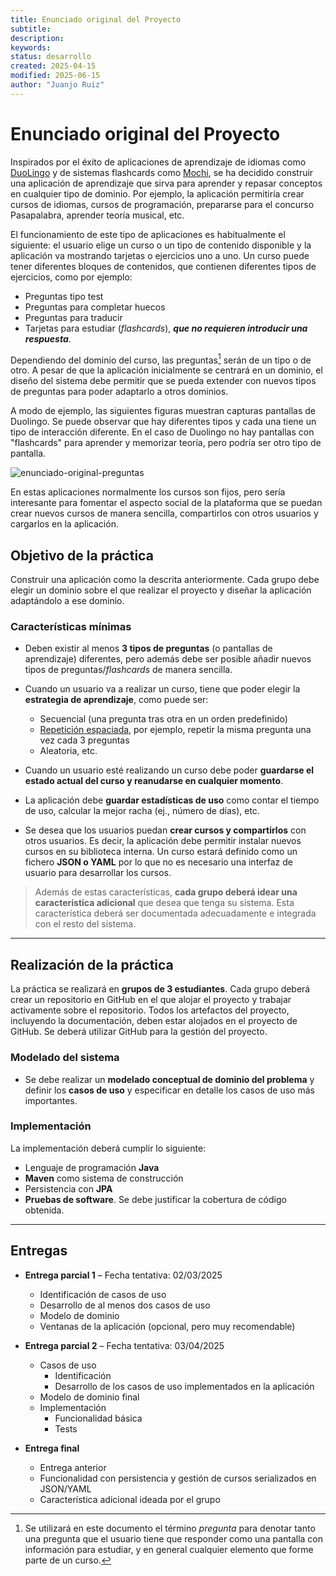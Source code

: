 ```yaml
---  
title: Enunciado original del Proyecto
subtitle:  
description:  
keywords:  
status: desarrollo  
created: 2025-04-15
modified: 2025-06-15  
author: "Juanjo Ruiz"  
---  
```

 
# Enunciado original del Proyecto

Inspirados por el éxito de aplicaciones de aprendizaje de idiomas como [DuoLingo](https://www.duolingo.com/) y de sistemas flashcards como [Mochi](https://mochi.cards/), se ha decidido construir una aplicación de aprendizaje que sirva para aprender y repasar conceptos en cualquier tipo de dominio. Por ejemplo, la aplicación permitiría crear cursos de idiomas, cursos de programación, prepararse para el concurso Pasapalabra, aprender teoría musical, etc.

El funcionamiento de este tipo de aplicaciones es habitualmente el siguiente: el usuario elige un curso o un tipo de contenido disponible y la aplicación va mostrando tarjetas o ejercicios uno a uno. Un curso puede tener diferentes bloques de contenidos, que contienen diferentes tipos de ejercicios, como por ejemplo:

- Preguntas tipo test
- Preguntas para completar huecos
- Preguntas para traducir
- Tarjetas para estudiar (*flashcards*), ***que no requieren introducir una respuesta***.

Dependiendo del dominio del curso, las preguntas[^1] serán de un tipo o de otro. A pesar de que la aplicación inicialmente se centrará en un dominio, el diseño del sistema debe permitir que se pueda extender con nuevos tipos de preguntas para poder adaptarlo a otros dominios.

[^1]: Se utilizará en este documento el término *pregunta* para denotar tanto una pregunta que el usuario tiene que responder como una pantalla con información para estudiar, y en general cualquier elemento que forme parte de un curso.

A modo de ejemplo, las siguientes figuras muestran capturas pantallas de Duolingo. Se puede observar que hay diferentes tipos y cada una tiene un tipo de interacción diferente. En el caso de Duolingo no hay pantallas con "flashcards" para aprender y memorizar teoría, pero podría ser otro tipo de pantalla.

![enunciado-original-preguntas](./images/enunciado-original-preguntas.png)

En estas aplicaciones normalmente los cursos son fijos, pero sería interesante para fomentar el aspecto social de la plataforma que se puedan crear nuevos cursos de manera sencilla, compartirlos con otros usuarios y cargarlos en la aplicación.

## Objetivo de la práctica

Construir una aplicación como la descrita anteriormente. Cada grupo debe elegir un dominio sobre el que realizar el proyecto y diseñar la aplicación adaptándolo a ese dominio.

### Características mínimas

- Deben existir al menos **3 tipos de preguntas** (o pantallas de aprendizaje) diferentes, pero además debe ser posible añadir nuevos tipos de preguntas/*flashcards* de manera sencilla.
- Cuando un usuario va a realizar un curso, tiene que poder elegir la **estrategia de aprendizaje**, como puede ser:
  - Secuencial (una pregunta tras otra en un orden predefinido)
  - [Repetición espaciada](https://es.wikipedia.org/wiki/Repaso_espaciado), por ejemplo, repetir la misma pregunta una vez cada 3 preguntas
  - Aleatoria, etc.

- Cuando un usuario esté realizando un curso debe poder **guardarse el estado actual del curso y reanudarse en cualquier momento**.

- La aplicación debe **guardar estadísticas de uso** como contar el tiempo de uso, calcular la mejor racha (ej., número de días), etc.

- Se desea que los usuarios puedan **crear cursos y compartirlos** con otros usuarios. Es decir, la aplicación debe permitir instalar nuevos cursos en su biblioteca interna. Un curso estará definido como un fichero **JSON o YAML** por lo que no es necesario una interfaz de usuario para desarrollar los cursos.

> Además de estas características, **cada grupo deberá idear una característica adicional** que desea que tenga su sistema. Esta característica deberá ser documentada adecuadamente e integrada con el resto del sistema.

---

## Realización de la práctica

La práctica se realizará en **grupos de 3 estudiantes**. Cada grupo deberá crear un repositorio en GitHub en el que alojar el proyecto y trabajar activamente sobre el repositorio. Todos los artefactos del proyecto, incluyendo la documentación, deben estar alojados en el proyecto de GitHub. Se deberá utilizar GitHub para la gestión del proyecto.

### Modelado del sistema

- Se debe realizar un **modelado conceptual de dominio del problema** y definir los **casos de uso** y especificar en detalle los casos de uso más importantes.

### Implementación

La implementación deberá cumplir lo siguiente:

- Lenguaje de programación **Java**
- **Maven** como sistema de construcción
- Persistencia con **JPA**
- **Pruebas de software**. Se debe justificar la cobertura de código obtenida.

---

## Entregas

- **Entrega parcial 1** – Fecha tentativa: 02/03/2025
  - Identificación de casos de uso
  - Desarrollo de al menos dos casos de uso
  - Modelo de dominio
  - Ventanas de la aplicación (opcional, pero muy recomendable)

- **Entrega parcial 2** – Fecha tentativa: 03/04/2025
  - Casos de uso
    - Identificación
    - Desarrollo de los casos de uso implementados en la aplicación
  - Modelo de dominio final
  - Implementación
    - Funcionalidad básica
    - Tests

- **Entrega final**
  - Entrega anterior
  - Funcionalidad con persistencia y gestión de cursos serializados en JSON/YAML
  - Característica adicional ideada por el grupo


